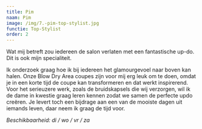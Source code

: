 ```yaml
---
title: Pim
naam: Pim
image: /img/7.-pim-top-stylist.jpg
functie: Top-Stylist
order: 2
---
```


Wat mij betreft zou iedereen de salon verlaten met een fantastische up-do. Dit is ook mijn specialiteit.

Ik onderzoek graag hoe ik bij iedereen het glamourgevoel naar boven kan halen. Onze Blow Dry Area coupes zijn voor mij erg leuk om te doen, omdat je in een korte tijd de coupe kan transformeren en dat werkt inspirerend. Voor het serieuzere werk, zoals de bruidskapsels die wij verzorgen, wil ik de dame in kwestie graag leren kennen zodat we samen de perfecte updo creëren. Je levert toch een bijdrage aan een van de mooiste dagen uit iemands leven, daar neem ik graag de tijd voor.

*Beschikbaarheid: di / wo / vr / za*